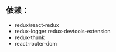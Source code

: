 ## 依赖：
  - redux/react-redux
  - redux-logger redux-devtools-extension
  - redux-thunk
  - react-router-dom